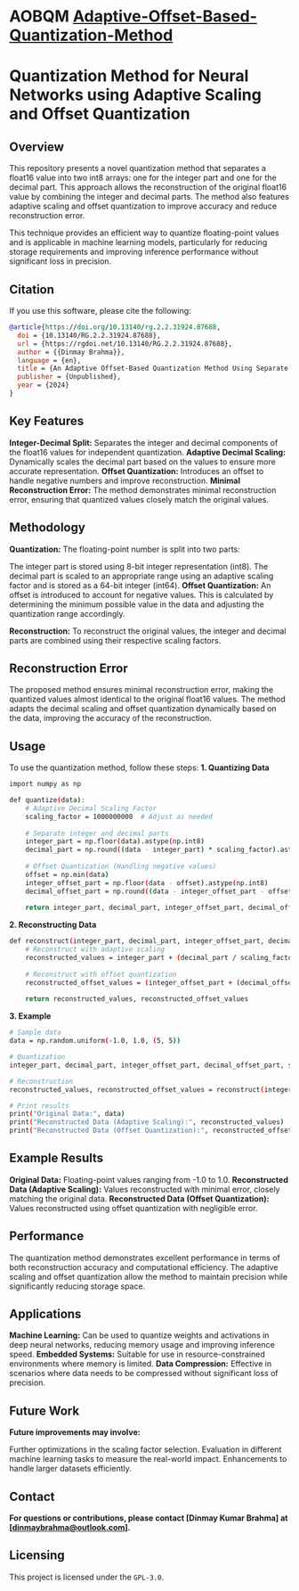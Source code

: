 # AOBQM [Adaptive-Offset-Based-Quantization-Method](http://dx.doi.org/10.13140/RG.2.2.31924.87688)
# Quantization Method for Neural Networks using Adaptive Scaling and Offset Quantization
## Overview
This repository presents a novel quantization method that separates a float16 value into two int8 arrays: one for the integer part and one for the decimal part. This approach allows the reconstruction of the original float16 value by combining the integer and decimal parts. The method also features adaptive scaling and offset quantization to improve accuracy and reduce reconstruction error.

This technique provides an efficient way to quantize floating-point values and is applicable in machine learning models, particularly for reducing storage requirements and improving inference performance without significant loss in precision.

## Citation

If you use this software, please cite the following:

```bibtex
@article{https://doi.org/10.13140/rg.2.2.31924.87688,
  doi = {10.13140/RG.2.2.31924.87688},
  url = {https://rgdoi.net/10.13140/RG.2.2.31924.87688},
  author = {{Dinmay Brahma}},
  language = {en},
  title = {An Adaptive Offset-Based Quantization Method Using Separate Integer and Decimal Representations for Low-Precision Computations in Edge AI},
  publisher = {Unpublished},
  year = {2024}
}
```

## Key Features
**Integer-Decimal Split:** Separates the integer and decimal components of the float16 values for independent quantization.
**Adaptive Decimal Scaling:** Dynamically scales the decimal part based on the values to ensure more accurate representation.
**Offset Quantization:** Introduces an offset to handle negative numbers and improve reconstruction.
**Minimal Reconstruction Error:** The method demonstrates minimal reconstruction error, ensuring that quantized values closely match the original values.
## Methodology
**Quantization:** The floating-point number is split into two parts:

The integer part is stored using 8-bit integer representation (int8).
The decimal part is scaled to an appropriate range using an adaptive scaling factor and is stored as a 64-bit integer (int64).
**Offset Quantization:** An offset is introduced to account for negative values. This is calculated by determining the minimum possible value in the data and adjusting the quantization range accordingly.

**Reconstruction:** To reconstruct the original values, the integer and decimal parts are combined using their respective scaling factors.

## Reconstruction Error
The proposed method ensures minimal reconstruction error, making the quantized values almost identical to the original float16 values. The method adapts the decimal scaling and offset quantization dynamically based on the data, improving the accuracy of the reconstruction.

## Usage
To use the quantization method, follow these steps:
**1. Quantizing Data**
```bash
import numpy as np

def quantize(data):
    # Adaptive Decimal Scaling Factor
    scaling_factor = 1000000000  # Adjust as needed
    
    # Separate integer and decimal parts
    integer_part = np.floor(data).astype(np.int8)
    decimal_part = np.round((data - integer_part) * scaling_factor).astype(np.int64)
    
    # Offset Quantization (Handling negative values)
    offset = np.min(data)
    integer_offset_part = np.floor(data - offset).astype(np.int8)
    decimal_offset_part = np.round((data - integer_offset_part - offset) * scaling_factor).astype(np.int64)
    
    return integer_part, decimal_part, integer_offset_part, decimal_offset_part, scaling_factor, offset

```
**2. Reconstructing Data**
```bash
def reconstruct(integer_part, decimal_part, integer_offset_part, decimal_offset_part, scaling_factor, offset):
    # Reconstruct with adaptive scaling
    reconstructed_values = integer_part + (decimal_part / scaling_factor)
    
    # Reconstruct with offset quantization
    reconstructed_offset_values = (integer_offset_part + (decimal_offset_part / scaling_factor)) + offset
    
    return reconstructed_values, reconstructed_offset_values
```
**3. Example**
```bash
# Sample data
data = np.random.uniform(-1.0, 1.0, (5, 5))

# Quantization
integer_part, decimal_part, integer_offset_part, decimal_offset_part, scaling_factor, offset = quantize(data)

# Reconstruction
reconstructed_values, reconstructed_offset_values = reconstruct(integer_part, decimal_part, integer_offset_part, decimal_offset_part, scaling_factor, offset)

# Print results
print("Original Data:", data)
print("Reconstructed Data (Adaptive Scaling):", reconstructed_values)
print("Reconstructed Data (Offset Quantization):", reconstructed_offset_values)
```
## Example Results
**Original Data:** Floating-point values ranging from -1.0 to 1.0.
**Reconstructed Data (Adaptive Scaling):** Values reconstructed with minimal error, closely matching the original data.
**Reconstructed Data (Offset Quantization):** Values reconstructed using offset quantization with negligible error.

## Performance
The quantization method demonstrates excellent performance in terms of both reconstruction accuracy and computational efficiency. The adaptive scaling and offset quantization allow the method to maintain precision while significantly reducing storage space.

## Applications
**Machine Learning:** Can be used to quantize weights and activations in deep neural networks, reducing memory usage and improving inference speed.
**Embedded Systems:** Suitable for use in resource-constrained environments where memory is limited.
**Data Compression:** Effective in scenarios where data needs to be compressed without significant loss of precision.
## Future Work
**Future improvements may involve:**

Further optimizations in the scaling factor selection.
Evaluation in different machine learning tasks to measure the real-world impact.
Enhancements to handle larger datasets efficiently.

## Contact
**For questions or contributions, please contact [Dinmay Kumar Brahma] at [dinmaybrahma@outlook.com].**

## Licensing
This project is licensed under the ```GPL-3.0```.
